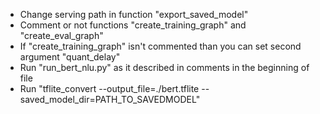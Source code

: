 * Change serving path in function "export\_saved\_model"
* Comment or not functions "create\_training\_graph" and "create\_eval\_graph"
* If "create\_training\_graph" isn't commented than you can set second argument "quant\_delay"
* Run "run\_bert\_nlu.py" as it described in comments in the beginning of file
* Run "tflite\_convert --output\_file=./bert.tflite --saved\_model\_dir=PATH\_TO\_SAVEDMODEL"
